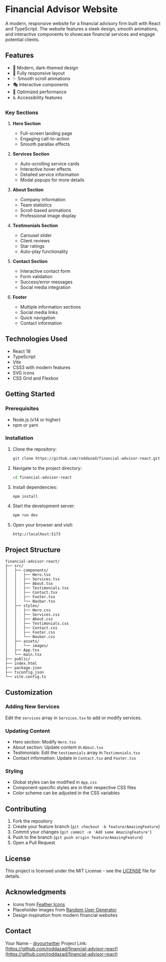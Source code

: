 # Financial Advisor Website

A modern, responsive website for a financial advisory firm built with React and TypeScript. The website features a sleek design, smooth animations, and interactive components to showcase financial services and engage potential clients.

## Features

- 🎨 Modern, dark-themed design
- 📱 Fully responsive layout
- ✨ Smooth scroll animations
- 🎭 Interactive components
- 🎯 Optimized performance
- ♿ Accessibility features

### Key Sections

1. **Hero Section**
   - Full-screen landing page
   - Engaging call-to-action
   - Smooth parallax effects

2. **Services Section**
   - Auto-scrolling service cards
   - Interactive hover effects
   - Detailed service information
   - Modal popups for more details

3. **About Section**
   - Company information
   - Team statistics
   - Scroll-based animations
   - Professional image display

4. **Testimonials Section**
   - Carousel slider
   - Client reviews
   - Star ratings
   - Auto-play functionality

5. **Contact Section**
   - Interactive contact form
   - Form validation
   - Success/error messages
   - Social media integration

6. **Footer**
   - Multiple information sections
   - Social media links
   - Quick navigation
   - Contact information

## Technologies Used

- React 18
- TypeScript
- Vite
- CSS3 with modern features
- SVG icons
- CSS Grid and Flexbox

## Getting Started

### Prerequisites

- Node.js (v14 or higher)
- npm or yarn

### Installation

1. Clone the repository:
   ```bash
   git clone https://github.com/roddazad/financial-advisor-react.git
   ```

2. Navigate to the project directory:
   ```bash
   cd financial-advisor-react
   ```

3. Install dependencies:
   ```bash
   npm install
   ```

4. Start the development server:
   ```bash
   npm run dev
   ```

5. Open your browser and visit:
   ```
   http://localhost:5173
   ```

## Project Structure

```
financial-advisor-react/
├── src/
│   ├── components/
│   │   ├── Hero.tsx
│   │   ├── Services.tsx
│   │   ├── About.tsx
│   │   ├── Testimonials.tsx
│   │   ├── Contact.tsx
│   │   ├── Footer.tsx
│   │   └── Navbar.tsx
│   ├── styles/
│   │   ├── Hero.css
│   │   ├── Services.css
│   │   ├── About.css
│   │   ├── Testimonials.css
│   │   ├── Contact.css
│   │   ├── Footer.css
│   │   └── Navbar.css
│   ├── assets/
│   │   └── images/
│   ├── App.tsx
│   └── main.tsx
├── public/
├── index.html
├── package.json
├── tsconfig.json
└── vite.config.ts
```

## Customization

### Adding New Services
Edit the `services` array in `Services.tsx` to add or modify services.

### Updating Content
- Hero section: Modify `Hero.tsx`
- About section: Update content in `About.tsx`
- Testimonials: Edit the `testimonials` array in `Testimonials.tsx`
- Contact information: Update in `Contact.tsx` and `Footer.tsx`

### Styling
- Global styles can be modified in `App.css`
- Component-specific styles are in their respective CSS files
- Color scheme can be adjusted in the CSS variables

## Contributing

1. Fork the repository
2. Create your feature branch (`git checkout -b feature/AmazingFeature`)
3. Commit your changes (`git commit -m 'Add some AmazingFeature'`)
4. Push to the branch (`git push origin feature/AmazingFeature`)
5. Open a Pull Request

## License

This project is licensed under the MIT License - see the [LICENSE](LICENSE) file for details.

## Acknowledgments

- Icons from [Feather Icons](https://feathericons.com/)
- Placeholder images from [Random User Generator](https://randomuser.me/)
- Design inspiration from modern financial websites

## Contact

Your Name - [@yourtwitter](https://twitter.com/yourtwitter)
Project Link: [https://github.com/roddazad/financial-advisor-react](https://github.com/roddazad/financial-advisor-react)
